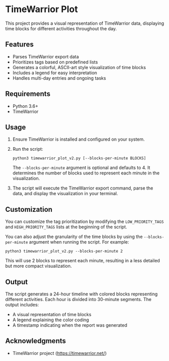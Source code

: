# TimeWarrior Plot

This project provides a visual representation of TimeWarrior data, displaying time blocks for different activities throughout the day.

## Features

- Parses TimeWarrior export data
- Prioritizes tags based on predefined lists
- Generates a colorful, ASCII-art style visualization of time blocks
- Includes a legend for easy interpretation
- Handles multi-day entries and ongoing tasks

## Requirements

- Python 3.6+
- TimeWarrior

## Usage

1. Ensure TimeWarrior is installed and configured on your system.
2. Run the script:

   ```
   python3 timewarrior_plot_v2.py [--blocks-per-minute BLOCKS]
   ```

   The `--blocks-per-minute` argument is optional and defaults to 4. It determines the number of blocks used to represent each minute in the visualization.

3. The script will execute the TimeWarrior export command, parse the data, and display the visualization in your terminal.

## Customization

You can customize the tag prioritization by modifying the `LOW_PRIORITY_TAGS` and `HIGH_PRIORITY_TAGS` lists at the beginning of the script.

You can also adjust the granularity of the time blocks by using the `--blocks-per-minute` argument when running the script. For example:

```
python3 timewarrior_plot_v2.py --blocks-per-minute 2
```

This will use 2 blocks to represent each minute, resulting in a less detailed but more compact visualization.

## Output

The script generates a 24-hour timeline with colored blocks representing different activities. Each hour is divided into 30-minute segments. The output includes:

- A visual representation of time blocks
- A legend explaining the color coding
- A timestamp indicating when the report was generated

## Acknowledgments

- TimeWarrior project (https://timewarrior.net/)
